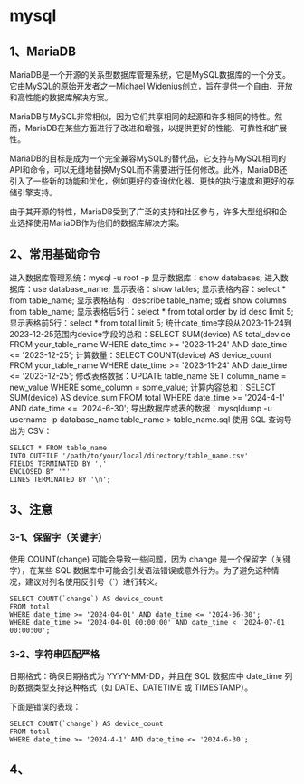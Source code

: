 # mysql

## 1、MariaDB
MariaDB是一个开源的关系型数据库管理系统，它是MySQL数据库的一个分支。它由MySQL的原始开发者之一Michael Widenius创立，旨在提供一个自由、开放和高性能的数据库解决方案。

MariaDB与MySQL非常相似，因为它们共享相同的起源和许多相同的特性。然而，MariaDB在某些方面进行了改进和增强，以提供更好的性能、可靠性和扩展性。

MariaDB的目标是成为一个完全兼容MySQL的替代品，它支持与MySQL相同的API和命令，可以无缝地替换MySQL而不需要进行任何修改。此外，MariaDB还引入了一些新的功能和优化，例如更好的查询优化器、更快的执行速度和更好的存储引擎支持。

由于其开源的特性，MariaDB受到了广泛的支持和社区参与，许多大型组织和企业选择使用MariaDB作为他们的数据库解决方案。

## 2、常用基础命令
进入数据库管理系统：mysql -u root -p
显示数据库：show databases;
进入数据库：use database_name;
显示表格：show tables;
显示表格内容：select * from table_name;
显示表格结构：describe table_name; 或者 show columns from table_name;
显示表格后5行：select * from total order by id desc limit 5;
显示表格前5行：select * from total limit 5;
统计date_time字段从2023-11-24到2023-12-25范围内device字段的总和：SELECT SUM(device) AS total_device FROM your_table_name WHERE date_time >= '2023-11-24' AND date_time <= '2023-12-25';
计算数量：SELECT COUNT(device) AS device_count FROM your_table_name WHERE date_time >= '2023-11-24' AND date_time <= '2023-12-25';
修改表格数据：UPDATE table_name SET column_name = new_value WHERE some_column = some_value;
计算内容总和：SELECT SUM(device) AS device_sum FROM total WHERE date_time >= '2024-4-1' AND date_time <= '2024-6-30';
导出数据库或表的数据：mysqldump -u username -p database_name table_name > table_name.sql
使用 SQL 查询导出为 CSV：
```
SELECT * FROM table_name
INTO OUTFILE '/path/to/your/local/directory/table_name.csv'
FIELDS TERMINATED BY ','
ENCLOSED BY '"'
LINES TERMINATED BY '\n';
```

## 3、注意

### 3-1、保留字（关键字）
使用 COUNT(change) 可能会导致一些问题，因为 change 是一个保留字（关键字），在某些 SQL 数据库中可能会引发语法错误或意外行为。为了避免这种情况，建议对列名使用反引号（\`）进行转义。
```
SELECT COUNT(`change`) AS device_count
FROM total
WHERE date_time >= '2024-04-01' AND date_time <= '2024-06-30';
WHERE date_time >= '2024-04-01 00:00:00' AND date_time < '2024-07-01 00:00:00';
```

### 3-2、字符串匹配严格
日期格式：确保日期格式为 YYYY-MM-DD，并且在 SQL 数据库中 date_time 列的数据类型支持这种格式（如 DATE、DATETIME 或 TIMESTAMP）。

下面是错误的表现：
```
SELECT COUNT(`change`) AS device_count
FROM total
WHERE date_time >= '2024-4-1' AND date_time <= '2024-6-30';
```

## 4、